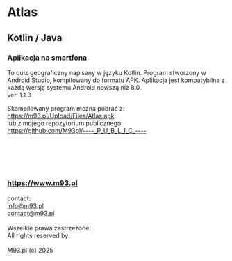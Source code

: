# Atlas
## Kotlin / Java
### Aplikacja na smartfona
To quiz geograficzny napisany w języku Kotlin. Program stworzony w Android Studio, kompilowany do formatu APK.
Aplikacja jest kompatybilna z każdą wersją systemu Android nowszą niż 8.0.
<br>ver. 1.1.3<br>

Skompilowany program można pobrać z:<br>
https://m93.pl/Upload/Files/Atlas.apk<br>
lub z mojego repozytorium publicznego:<br>
https://github.com/M93pl/----_P_U_B_L_I_C_----<br>


<br><br>
----------------------
### https://www.m93.pl
contact:<br>
info@m93.pl<br>
contact@m93.pl<br><br>
Wszelkie prawa zastrzeżone:<br>
All rights reserved by:<br><br>
M93.pl (c) 2025